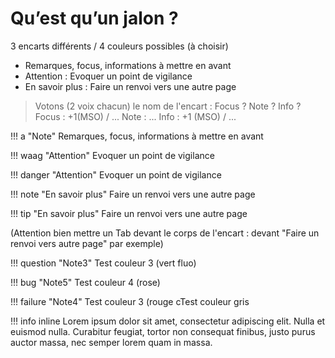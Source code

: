 # Qu’est qu’un jalon ?

3 encarts différents / 4 couleurs possibles (à choisir)

 - Remarques, focus, informations à mettre en avant 
 - Attention : Evoquer un point de vigilance 
 - En savoir plus : Faire un renvoi vers une autre page

> Votons (2 voix chacun) le nom de l'encart :  Focus ? Note ? Info ?
>  Focus : +1(MSO) / ...
>  Note : ...
>  Info : +1 (MSO) / ...


!!! a "Note" 
	Remarques, focus, informations à mettre en avant 

!!! waag "Attention"
	Evoquer un point de vigilance

!!! danger "Attention"
	Evoquer un point de vigilance

!!! note "En savoir plus"
	Faire un renvoi vers une autre page

!!! tip "En savoir plus"
	Faire un renvoi vers une autre page

(Attention bien mettre un Tab devant le corps de l'encart : devant "Faire un renvoi vers autre page" par exemple)
	
!!! question "Note3"
	Test couleur 3 (vert fluo)
	 
!!! bug "Note5"
	Test couleur 4 (rose)
	
!!! failure "Note4"
	Test couleur 3 (rouge cTest couleur gris

!!! info inline
    Lorem ipsum dolor sit amet, consectetur
    adipiscing elit. Nulla et euismod nulla.
    Curabitur feugiat, tortor non consequat
    finibus, justo purus auctor massa, nec
    semper lorem quam in massa.






<!--stackedit_data:
eyJoaXN0b3J5IjpbLTE1ODA2MjM3MjksLTExNzgyMjY1NzgsNT
E1ODY1MjA4LC04MzQwODQ1ODQsLTIxMTA4ODk0LDY1MTc5NTUw
LDg4NDEyMjU0OSwxMDU0NDcyODYwLC03NDQxMDU3ODgsMzczOT
kyMjM4LC0xMjAwNDA5MTEyLC0xNDM4NDc2NTM5LDE5NDcyMjkz
MTMsLTYzODk4ODEzNSwtMzIzOTE5ODMxLDIwMzAxNzY1NjldfQ
==
-->